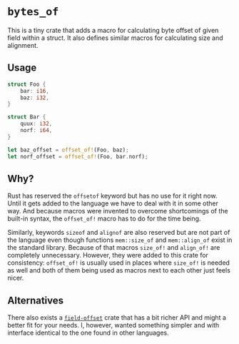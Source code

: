 `bytes_of`
==========

This is a tiny crate that adds a macro for calculating byte offset of given
field within a struct. It also defines similar macros for calculating size and
alignment.

Usage
-----

```rust
struct Foo {
    bar: i16,
    baz: i32,
}

struct Bar {
    quux: i32,
    norf: i64,
}

let baz_offset = offset_of!(Foo, baz);
let norf_offset = offset_of!(Foo, bar.norf);
```

Why?
----

Rust has reserved the `offsetof` keyword but has no use for it right now. Until
it gets added to the language we have to deal with it in some other way. And
because macros were invented to overcome shortcomings of the built-in syntax,
the `offset_of!` macro has to do for the time being.

Similarly, keywords `sizeof` and `alignof` are also reserved but are not part of
the language even though functions `mem::size_of` and `mem::align_of` exist in
the standard library. Because of that macros `size_of!` and `align_of!` are
completely unnecessary. However, they were added to this crate for consistency:
`offset_of!` is usually used in places where `size_of!` is needed as well and
both of them being used as macros next to each other just feels nicer.

Alternatives
------------

There also exists a [`field-offset`] crate that has a bit richer API and might a
better fit for your needs. I, however, wanted something simpler and with
interface identical to the one found in other languages.

[`field-offset`]: https://crates.io/crates/field-offset
